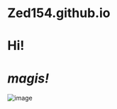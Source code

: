 # Zed154.github.io
# Hi!
# *magis!*

![image](https://user-images.githubusercontent.com/118245709/202087349-10ec164e-3054-4807-96c5-7b78e138a2fb.png)
